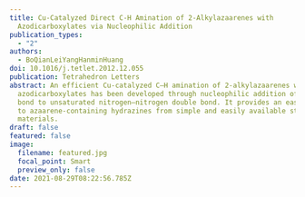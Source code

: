 ```yaml
---
title: Cu-Catalyzed Direct C-H Amination of 2-Alkylazaarenes with
  Azodicarboxylates via Nucleophilic Addition
publication_types:
  - "2"
authors:
  - BoQianLeiYangHanminHuang
doi: 10.1016/j.tetlet.2012.12.055
publication: Tetrahedron Letters
abstract: An efficient Cu-catalyzed C–H amination of 2-alkylazaarenes with
  azodicarboxylates has been developed through nucleophilic addition of sp3C–H
  bond to unsaturated nitrogen–nitrogen double bond. It provides an easy access
  to azaarene-containing hydrazines from simple and easily available starting
  materials.
draft: false
featured: false
image:
  filename: featured.jpg
  focal_point: Smart
  preview_only: false
date: 2021-08-29T08:22:56.785Z
---
```

